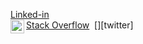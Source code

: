 [Linked-in](https://www.linkedin.com/in/dillan-mansor-629ab421a/)<br>
[Stack Overflow](https://stackoverflow.com/users/story/16729906)
![]()
[<img align="left" alt="bluebonnetsway | Twitter" width="22px" src="https://cdn.jsdelivr.net/gh/devicons/devicon/icons/javascript/javascript-original.svg" />][twitter]
